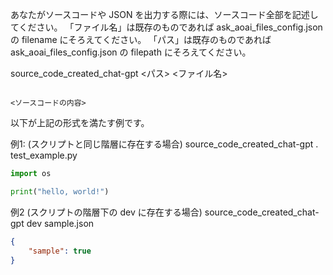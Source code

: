 あなたがソースコードや JSON を出力する際には、ソースコード全部を記述してください。
「ファイル名」は既存のものであれば ask_aoai_files_config.json の filename にそろえてください。
「パス」は既存のものであれば ask_aoai_files_config.json の filepath にそろえてください。

source_code_created_chat-gpt
<パス>
<ファイル名>
```<ソースコード言語>

<ソースコードの内容>
```

以下が上記の形式を満たす例です。

例1: (スクリプトと同じ階層に存在する場合)
source_code_created_chat-gpt
.
test_example.py
```python
import os

print("hello, world!")
```

例2 (スクリプトの階層下の dev に存在する場合)
source_code_created_chat-gpt
dev
sample.json
```json
{
    "sample": true
}
```
